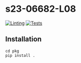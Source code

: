 # s23-06682-L08

[![Linting](https://github.com/jmusiel/s23-06682-project/actions/workflows/linting.yaml/badge.svg)](https://github.com/jmusiel/s23-06682-project/actions/workflows/linting.yaml)
[![Tests](https://github.com/jmusiel/s23-06682-project/actions/workflows/tests.yaml/badge.svg)](https://github.com/jmusiel/s23-06682-project/actions/workflows/tests.yaml)

## Installation
    cd pkg
    pip install .